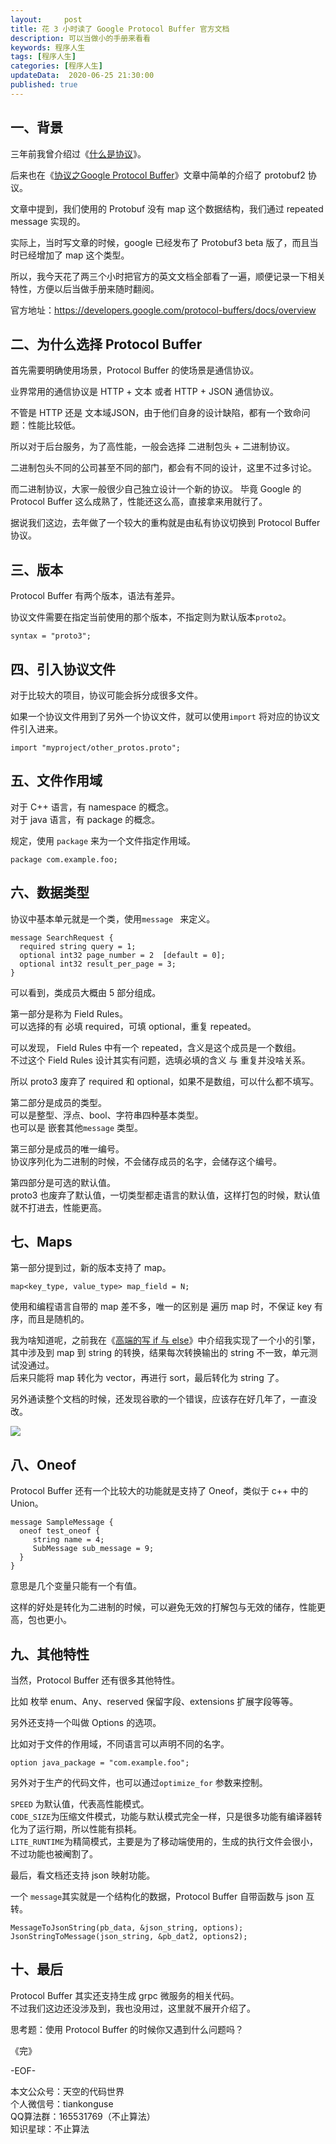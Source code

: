 ```yaml
---   
layout:     post  
title: 花 3 小时读了 Google Protocol Buffer 官方文档  
description: 可以当做小的手册来看看   
keywords: 程序人生  
tags: [程序人生]    
categories: [程序人生]  
updateData:  2020-06-25 21:30:00  
published: true  
---  
```



## 一、背景  


三年前我曾介绍过《[什么是协议](https://mp.weixin.qq.com/s/kjuZuB6l80e49rP_cJEr_g)》。  


后来也在《[协议之Google Protocol Buffer](https://mp.weixin.qq.com/s/EfRqjYeqxWev5VId-JuaGA)》文章中简单的介绍了 protobuf2 协议。  


文章中提到，我们使用的 Protobuf 没有 map 这个数据结构，我们通过 repeated message 实现的。  


实际上，当时写文章的时候，google 已经发布了 Protobuf3 beta 版了，而且当时已经增加了 map 这个类型。  


所以，我今天花了两三个小时把官方的英文文档全部看了一遍，顺便记录一下相关特性，方便以后当做手册来随时翻阅。  


官方地址：https://developers.google.com/protocol-buffers/docs/overview  


## 二、为什么选择 Protocol Buffer


首先需要明确使用场景，Protocol Buffer 的使场景是通信协议。  


业界常用的通信协议是 HTTP + 文本 或者 HTTP + JSON 通信协议。  


不管是 HTTP 还是 文本域JSON，由于他们自身的设计缺陷，都有一个致命问题：性能比较低。  


所以对于后台服务，为了高性能，一般会选择 二进制包头 + 二进制协议。  


二进制包头不同的公司甚至不同的部门，都会有不同的设计，这里不过多讨论。  


而二进制协议，大家一般很少自己独立设计一个新的协议。
毕竟 Google 的 Protocol Buffer 这么成熟了，性能还这么高，直接拿来用就行了。


据说我们这边，去年做了一个较大的重构就是由私有协议切换到 Protocol Buffer 协议。  


## 三、版本  


 Protocol Buffer 有两个版本，语法有差异。  


协议文件需要在指定当前使用的那个版本，不指定则为默认版本`proto2`。  


```
syntax = "proto3";
```


## 四、引入协议文件  


对于比较大的项目，协议可能会拆分成很多文件。  


如果一个协议文件用到了另外一个协议文件，就可以使用`import` 将对应的协议文件引入进来。  


```
import "myproject/other_protos.proto";
```


## 五、文件作用域  


对于 C++ 语言，有 namespace 的概念。  
对于 java 语言，有 package 的概念。  


规定，使用 `package` 来为一个文件指定作用域。  

```
package com.example.foo;
```

## 六、数据类型  


协议中基本单元就是一个类，使用`message ` 来定义。  


```
message SearchRequest {
  required string query = 1;
  optional int32 page_number = 2  [default = 0];
  optional int32 result_per_page = 3;
}
```


可以看到，类成员大概由 5 部分组成。  


第一部分是称为 Field Rules。  
可以选择的有 必填 required，可填 optional，重复 repeated。  


可以发现， Field Rules 中有一个 repeated，含义是这个成员是一个数组。  
不过这个 Field Rules 设计其实有问题，选填必填的含义 与 重复并没啥关系。  


所以 proto3 废弃了 required 和 optional，如果不是数组，可以什么都不填写。  


第二部分是成员的类型。  
可以是整型、浮点、bool、字符串四种基本类型。  
也可以是 嵌套其他`message` 类型。  


第三部分是成员的唯一编号。  
协议序列化为二进制的时候，不会储存成员的名字，会储存这个编号。  


第四部分是可选的默认值。  
proto3 也废弃了默认值，一切类型都走语言的默认值，这样打包的时候，默认值就不打进去，性能更高。  


## 七、Maps  


第一部分提到过，新的版本支持了 map。  


```
map<key_type, value_type> map_field = N;
```


使用和编程语言自带的 map 差不多，唯一的区别是 遍历  map 时，不保证 key 有序，而且是随机的。  


我为啥知道呢，之前我在《[高端的写 if 与 else](https://mp.weixin.qq.com/s/Ot4FgN-BQs07fLg7t8g-lQ)》中介绍我实现了一个小的引擎，其中涉及到 map 到 string 的转换，结果每次转换输出的 string 不一致，单元测试没通过。  
后来只能将 map 转化为 vector，再进行 sort，最后转化为 string 了。  


另外通读整个文档的时候，还发现谷歌的一个错误，应该存在好几年了，一直没改。  


![](http://res2020.tiankonguse.com/images/2020/06/25/001.png)  


## 八、Oneof  


Protocol Buffer 还有一个比较大的功能就是支持了 Oneof，类似于 c++ 中的 Union。  


```
message SampleMessage {
  oneof test_oneof {
     string name = 4;
     SubMessage sub_message = 9;
  }
}
```

意思是几个变量只能有一个有值。  


这样的好处是转化为二进制的时候，可以避免无效的打解包与无效的储存，性能更高，包也更小。  


## 九、其他特性  


当然，Protocol Buffer 还有很多其他特性。  


比如 枚举 enum、Any、reserved 保留字段、extensions 扩展字段等等。  


另外还支持一个叫做 Options 的选项。  


比如对于文件的作用域，不同语言可以声明不同的名字。  


```
option java_package = "com.example.foo";
```

另外对于生产的代码文件，也可以通过`optimize_for` 参数来控制。  


`SPEED` 为默认值，代表高性能模式。  
`CODE_SIZE`为压缩文件模式，功能与默认模式完全一样，只是很多功能有编译器转化为了运行期，所以性能有损耗。  
`LITE_RUNTIME`为精简模式，主要是为了移动端使用的，生成的执行文件会很小，不过功能也被阉割了。  


最后，看文档还支持 json 映射功能。  


一个 `message`其实就是一个结构化的数据，Protocol Buffer  自带函数与 json 互转。  


```
MessageToJsonString(pb_data, &json_string, options);
JsonStringToMessage(json_string, &pb_dat2, options2);
```

## 十、最后  


Protocol Buffer 其实还支持生成 grpc 微服务的相关代码。  
不过我们这边还没涉及到，我也没用过，这里就不展开介绍了。  


思考题：使用 Protocol Buffer 的时候你又遇到什么问题吗？  



《完》  


-EOF-  



本文公众号：天空的代码世界  
个人微信号：tiankonguse  
QQ算法群：165531769（不止算法）  
知识星球：不止算法  

